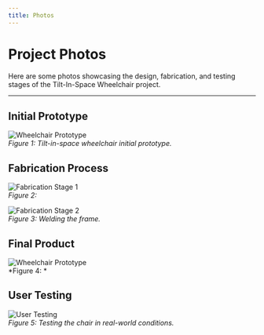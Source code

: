 ```yaml
---
title: Photos
---
```


<link rel="stylesheet" href="assets/style.css">

# Project Photos

Here are some photos showcasing the design, fabrication, and testing stages of the Tilt-In-Space Wheelchair project.

---
## Initial Prototype
![Wheelchair Prototype](assets/prototype.jpg)  
*Figure 1: Tilt-in-space wheelchair initial prototype.*

## Fabrication Process
![Fabrication Stage 1](assets/fabrication1.jpg)  
*Figure 2:*

![Fabrication Stage 2](assets/fabrication2.jpg)  
*Figure 3: Welding the frame.*

## Final Product
![Wheelchair Prototype](assets/prototype.jpg)  
*Figure 4: *

## User Testing
![User Testing](assets/user_testing.jpg)  
*Figure 5: Testing the chair in real-world conditions.*
